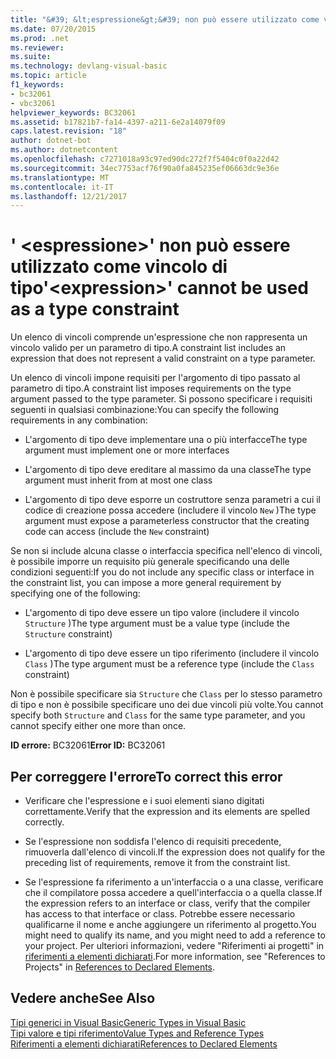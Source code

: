 ```yaml
---
title: "&#39; &lt;espressione&gt;&#39; non può essere utilizzato come vincolo di tipo"
ms.date: 07/20/2015
ms.prod: .net
ms.reviewer: 
ms.suite: 
ms.technology: devlang-visual-basic
ms.topic: article
f1_keywords:
- bc32061
- vbc32061
helpviewer_keywords: BC32061
ms.assetid: b17821b7-fa14-4397-a211-6e2a14079f09
caps.latest.revision: "18"
author: dotnet-bot
ms.author: dotnetcontent
ms.openlocfilehash: c7271018a93c97ed90dc272f7f5404c0f0a22d42
ms.sourcegitcommit: 34ec7753acf76f90a0fa845235ef06663dc9e36e
ms.translationtype: MT
ms.contentlocale: it-IT
ms.lasthandoff: 12/21/2017
---
```

# <a name="39ltexpressiongt39-cannot-be-used-as-a-type-constraint"></a><span data-ttu-id="c7345-102">&#39; &lt;espressione&gt;&#39; non può essere utilizzato come vincolo di tipo</span><span class="sxs-lookup"><span data-stu-id="c7345-102">&#39;&lt;expression&gt;&#39; cannot be used as a type constraint</span></span>
<span data-ttu-id="c7345-103">Un elenco di vincoli comprende un'espressione che non rappresenta un vincolo valido per un parametro di tipo.</span><span class="sxs-lookup"><span data-stu-id="c7345-103">A constraint list includes an expression that does not represent a valid constraint on a type parameter.</span></span>  
  
 <span data-ttu-id="c7345-104">Un elenco di vincoli impone requisiti per l'argomento di tipo passato al parametro di tipo.</span><span class="sxs-lookup"><span data-stu-id="c7345-104">A constraint list imposes requirements on the type argument passed to the type parameter.</span></span> <span data-ttu-id="c7345-105">Si possono specificare i requisiti seguenti in qualsiasi combinazione:</span><span class="sxs-lookup"><span data-stu-id="c7345-105">You can specify the following requirements in any combination:</span></span>  
  
-   <span data-ttu-id="c7345-106">L'argomento di tipo deve implementare una o più interfacce</span><span class="sxs-lookup"><span data-stu-id="c7345-106">The type argument must implement one or more interfaces</span></span>  
  
-   <span data-ttu-id="c7345-107">L'argomento di tipo deve ereditare al massimo da una classe</span><span class="sxs-lookup"><span data-stu-id="c7345-107">The type argument must inherit from at most one class</span></span>  
  
-   <span data-ttu-id="c7345-108">L'argomento di tipo deve esporre un costruttore senza parametri a cui il codice di creazione possa accedere (includere il vincolo `New` )</span><span class="sxs-lookup"><span data-stu-id="c7345-108">The type argument must expose a parameterless constructor that the creating code can access (include the `New` constraint)</span></span>  
  
 <span data-ttu-id="c7345-109">Se non si include alcuna classe o interfaccia specifica nell'elenco di vincoli, è possibile imporre un requisito più generale specificando una delle condizioni seguenti:</span><span class="sxs-lookup"><span data-stu-id="c7345-109">If you do not include any specific class or interface in the constraint list, you can impose a more general requirement by specifying one of the following:</span></span>  
  
-   <span data-ttu-id="c7345-110">L'argomento di tipo deve essere un tipo valore (includere il vincolo `Structure` )</span><span class="sxs-lookup"><span data-stu-id="c7345-110">The type argument must be a value type (include the `Structure` constraint)</span></span>  
  
-   <span data-ttu-id="c7345-111">L'argomento di tipo deve essere un tipo riferimento (includere il vincolo `Class` )</span><span class="sxs-lookup"><span data-stu-id="c7345-111">The type argument must be a reference type (include the `Class` constraint)</span></span>  
  
 <span data-ttu-id="c7345-112">Non è possibile specificare sia `Structure` che `Class` per lo stesso parametro di tipo e non è possibile specificare uno dei due vincoli più volte.</span><span class="sxs-lookup"><span data-stu-id="c7345-112">You cannot specify both `Structure` and `Class` for the same type parameter, and you cannot specify either one more than once.</span></span>  
  
 <span data-ttu-id="c7345-113">**ID errore:** BC32061</span><span class="sxs-lookup"><span data-stu-id="c7345-113">**Error ID:** BC32061</span></span>  
  
## <a name="to-correct-this-error"></a><span data-ttu-id="c7345-114">Per correggere l'errore</span><span class="sxs-lookup"><span data-stu-id="c7345-114">To correct this error</span></span>  
  
-   <span data-ttu-id="c7345-115">Verificare che l'espressione e i suoi elementi siano digitati correttamente.</span><span class="sxs-lookup"><span data-stu-id="c7345-115">Verify that the expression and its elements are spelled correctly.</span></span>  
  
-   <span data-ttu-id="c7345-116">Se l'espressione non soddisfa l'elenco di requisiti precedente, rimuoverla dall'elenco di vincoli.</span><span class="sxs-lookup"><span data-stu-id="c7345-116">If the expression does not qualify for the preceding list of requirements, remove it from the constraint list.</span></span>  
  
-   <span data-ttu-id="c7345-117">Se l'espressione fa riferimento a un'interfaccia o a una classe, verificare che il compilatore possa accedere a quell'interfaccia o a quella classe.</span><span class="sxs-lookup"><span data-stu-id="c7345-117">If the expression refers to an interface or class, verify that the compiler has access to that interface or class.</span></span> <span data-ttu-id="c7345-118">Potrebbe essere necessario qualificarne il nome e anche aggiungere un riferimento al progetto.</span><span class="sxs-lookup"><span data-stu-id="c7345-118">You might need to qualify its name, and you might need to add a reference to your project.</span></span> <span data-ttu-id="c7345-119">Per ulteriori informazioni, vedere "Riferimenti ai progetti" in [riferimenti a elementi dichiarati](../../../visual-basic/programming-guide/language-features/declared-elements/references-to-declared-elements.md).</span><span class="sxs-lookup"><span data-stu-id="c7345-119">For more information, see "References to Projects" in [References to Declared Elements](../../../visual-basic/programming-guide/language-features/declared-elements/references-to-declared-elements.md).</span></span>  
  
## <a name="see-also"></a><span data-ttu-id="c7345-120">Vedere anche</span><span class="sxs-lookup"><span data-stu-id="c7345-120">See Also</span></span>  
 [<span data-ttu-id="c7345-121">Tipi generici in Visual Basic</span><span class="sxs-lookup"><span data-stu-id="c7345-121">Generic Types in Visual Basic</span></span>](../../../visual-basic/programming-guide/language-features/data-types/generic-types.md)  
 [<span data-ttu-id="c7345-122">Tipi valore e tipi riferimento</span><span class="sxs-lookup"><span data-stu-id="c7345-122">Value Types and Reference Types</span></span>](../../../visual-basic/programming-guide/language-features/data-types/value-types-and-reference-types.md)  
 [<span data-ttu-id="c7345-123">Riferimenti a elementi dichiarati</span><span class="sxs-lookup"><span data-stu-id="c7345-123">References to Declared Elements</span></span>](../../../visual-basic/programming-guide/language-features/declared-elements/references-to-declared-elements.md)  
 
